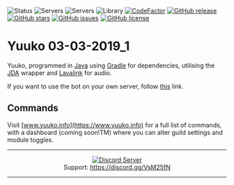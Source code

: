 ![Status](https://discordbots.org/api/widget/status/420682957007880223.svg)
![Servers](https://discordbots.org/api/widget/servers/420682957007880223.svg)
![Servers](https://discordbots.org/api/widget/upvotes/420682957007880223.svg)
![Library](https://discordbots.org/api/widget/lib/420682957007880223.svg)
[![CodeFactor](https://www.codefactor.io/repository/github/Yuuko-oh/yuuko/badge)](https://www.codefactor.io/repository/github/yuuko-oh/yuuko)
[![GitHub release](https://img.shields.io/github/release/Yuuko-oh/Yuuko.svg)](https://github.com/Yuuko-oh/Yuuko)
[![GitHub stars](https://img.shields.io/github/stars/Yuuko-oh/Yuuko.svg)](https://github.com/Yuuko-oh/Yuuko/stargazers)
[![GitHub issues](https://img.shields.io/github/issues/Yuuko-oh/Yuuko.svg)](https://github.com/Yuuko-oh/Yuuko/issues)
[![GitHub license](https://img.shields.io/github/license/Yuuko-oh/Yuuko.svg)](https://github.com/Yuuko-oh/Yuuko/blob/master/LICENSE)

# Yuuko 03-03-2019_1

Yuuko, programmed in [Java](https://www.oracle.com/uk/java/index.html) using [Gradle](https://gradle.org/) for dependencies, utilising the [JDA](https://github.com/DV8FromTheWorld/JDA) wrapper and [Lavalink](https://github.com/sedmelluq/lavaplayer) for audio.

If you want to use the bot on your own server, follow [this](https://discordapp.com/oauth2/authorize?client_id=420682957007880223&permissions=8&scope=bot) link.


## Commands

Visit [www.yuuko.info](https://www.yuuko.info) for a full list of commands, with a dashboard (coming soon!TM) where you can alter guild settings and module toggles.

---

<p align="center">
  <a href="https://discord.gg/VsM25fN"><img src="https://discordapp.com/api/guilds/368094427089993729/widget.png?style=banner3" alt="Discord Server"></a>
  <br>Support: <a href="https://discord.gg/VsM25fN">https://discord.gg/VsM25fN</a>
</p>

---